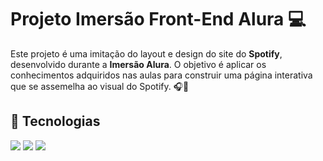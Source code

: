 # Projeto Imersão Front-End Alura 💻

Este projeto é uma imitação do layout e design do site do **Spotify**, desenvolvido durante a **Imersão Alura**.  O objetivo é aplicar os conhecimentos adquiridos nas aulas para construir uma página interativa que se assemelha ao visual do Spotify. 🎧🎵

## 🚀 Tecnologias
<div>
  <img src="https://img.shields.io/badge/HTML-239120?style=for-the-badge&logo=html5&logoColor=white">
  <img src="https://img.shields.io/badge/CSS-239120?&style=for-the-badge&logo=css3&logoColor=whi">
  <img src="https://img.shields.io/badge/JavaScript-F7DF1E?style=for-the-badge&logo=javascript&logoColor=black">
</div> 

